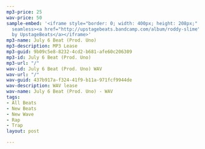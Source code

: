 ```yaml
---
mp3-price: 25
wav-price: 50
sample-embed: '<iframe style="border: 0; width: 400px; height: 208px;" src="https://bandcamp.com/EmbeddedPlayer/album=1153548464/size=large/bgcol=ffffff/linkcol=333333/artwork=none/transparent=true/"
  seamless><a href="http://upstagebeats.bandcamp.com/album/roddy-slime">Roddy Slime
  by UpstageBeats</a></iframe>'
mp3-name: July 6 Beat (Prod. Uno)
mp3-description: MP3 Lease
mp3-guid: 9b09c5e8-8232-4cd2-b681-afe60c206309
mp3-id: July 6 Beat (Prod. Uno)
mp3-url: "/"
wav-id: July 6 Beat (Prod. Uno) WAV
wav-url: "/"
wav-guid: 437b917a-f324-41f9-b11a-971fcf9944de
wav-description: WAV lease
wav-name: July 6 Beat (Prod. Uno) - WAV
tags:
- All Beats
- New Beats
- New Wave
- Rap
- Trap
layout: post

---
```

